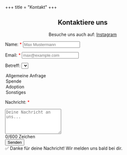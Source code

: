 +++
title = "Kontakt"
+++

<div class="centered-content single-flex">
<div class="kontakt-info" style="text-align: center; width: 100%;">
  <h2>Kontaktiere uns</h2>
  <p class="f6 lh-copy">
    Besuche uns auch auf: 
    <a href="https://www.instagram.com/strays_in_need_serbia/" class="link light-blue hover-white">
      <u>Instagram</u>
    </a>
  </p>
</div>

<form action="https://formsubmit.co/straysinneedserbia@gmail.com" method="POST" class="kontakt-formular" onsubmit="return showPopup();" style="margin: 0 auto; max-width: 800px;">
  <input type="text" name="_honey" style="display:none">
  <input type="hidden" name="_captcha" value="false">

<label>Name:<span style="color: red;"> \*</span>
<input type="text" name="name" required placeholder="Max Mustermann" />
</label>

<label>Email:<span style="color: red;"> \*</span>
<input type="email" name="email" required placeholder="max@example.com" />
</label>

<label>Betreff:
<select name="betreff">

<option value="Allgemeine Anfrage">Allgemeine Anfrage</option>
<option value="Spende">Spende</option>
<option value="Adoption">Adoption</option>
<option value="Sonstiges">Sonstiges</option>
</select>
</label>

<label>Nachricht:<span style="color: red;"> \*</span>
<textarea name="nachricht" id="nachricht" rows="5" maxlength="600" required placeholder="Deine Nachricht an uns..."></textarea>

<div class="counter"><span id="zeichen">0</span>/600 Zeichen</div>
</label>
<button type="submit">Senden</button>
</form>
<div class="popup" id="popup">
  ✅ Danke für deine Nachricht! Wir melden uns bald bei dir.
</div>
<script>
  // Zeichenzähler
  const textarea = document.getElementById('nachricht');
  const counter = document.getElementById('zeichen');
  textarea.addEventListener('input', () => {
    counter.textContent = textarea.value.length;
  });

// Popup anzeigen nach Absenden
function showPopup() {
const popup = document.getElementById('popup');
popup.style.display = 'block';
setTimeout(() => {
popup.style.display = 'none';
}, 4000);
return true; // Weiterleiten erlauben
}
</script>

</div>
